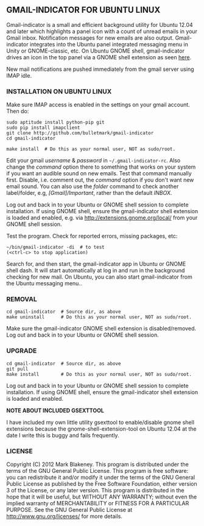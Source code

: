 ## GMAIL-INDICATOR FOR UBUNTU LINUX

Gmail-indicator is a small and efficient background utility for Ubuntu
12.04 and later which highlights a panel icon with a count of unread
emails in your Gmail inbox. Notification messages for new emails are
also output. Gmail-indicator integrates into the Ubuntu panel integrated
messaging menu in Unity or GNOME-classic, etc. On Ubuntu GNOME shell,
gmail-indicator drives an icon in the top panel via a GNOME shell
extension as seen [here](http://github.com/bulletmark/gmail-indicator/wiki).

New mail notifications are pushed immediately from the gmail server
using IMAP idle.

### INSTALLATION ON UBUNTU LINUX

Make sure IMAP access is enabled in the settings on your gmail account. Then do:

    sudo aptitude install python-pip git
    sudo pip install imapclient
    git clone http://github.com/bulletmark/gmail-indicator
    cd gmail-indicator

    make install  # Do this as your normal user, NOT as sudo/root.

Edit your gmail *username* & *password* in `~/.gmail-indicator-rc`. Also
change the *command* option there to something that works on your system
if you want an audible sound on new emails. Test that command manually
first. Disable, i.e. comment out, the *command* option if you don't want
new email sound. You can also use the *folder* command to check another
label/folder, e.g, *[Gmail]/Important*, rather than the default *INBOX*.

Log out and back in to your Ubuntu or GNOME shell session to
complete installation. If using GNOME shell, ensure the gmail-indicator
shell extension is loaded and enabled, e.g. via
<http://extensions.gnome.org/local/> from your GNOME shell session.

Test the program. Check for reported errors, missing packages, etc:

    ~/bin/gmail-indicator -di  # to test
    (<ctrl-c> to stop application)

Search for, and then start, the gmail-indicator app in Ubuntu or GNOME
shell dash. It will start automatically at log in and run in the
background checking for new mail. On Ubuntu, you can also start
gmail-indicator from the Ubuntu messaging menu..

### REMOVAL

    cd gmail-indicator  # Source dir, as above
    make uninstall      # Do this as your normal user, NOT as sudo/root.

Make sure the gmail-indicator GNOME shell extension is disabled/removed.
Log out and back in to your Ubuntu or GNOME shell session.

### UPGRADE

    cd gmail-indicator  # Source dir, as above
    git pull
    make install        # Do this as your normal user, NOT as sudo/root.

Log out and back in to your Ubuntu or GNOME shell session to
complete installation. If using GNOME shell, ensure the gmail-indicator
shell extension is loaded and enabled.

**NOTE ABOUT INCLUDED GSEXTTOOL**

I have included my own little utility gsexttool to enable/disable gnome
shell extensions because the gnome-shell-extension-tool on Ubuntu 12.04
at the date I write this is buggy and fails frequently.

### LICENSE

Copyright (C) 2012 Mark Blakeney. This program is distributed under the
terms of the GNU General Public License.
This program is free software: you can redistribute it and/or modify it
under the terms of the GNU General Public License as published by the
Free Software Foundation, either version 3 of the License, or any later
version.
This program is distributed in the hope that it will be useful, but
WITHOUT ANY WARRANTY; without even the implied warranty of
MERCHANTABILITY or FITNESS FOR A PARTICULAR PURPOSE. See the GNU General
Public License at <http://www.gnu.org/licenses/> for more details.

<!-- vim: se ai syn=markdown: -->
